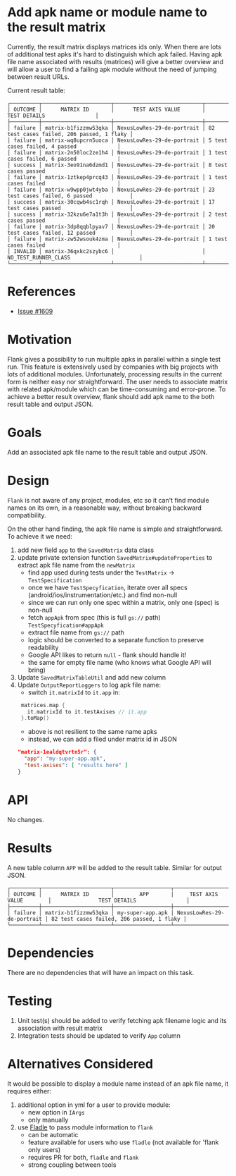# Add apk name or module name to the result matrix

Currently, the result matrix displays matrices ids only. When there are lots of additional test apks it's hard to distinguish which apk failed. Having apk file name associated with results (matrices) will give a better overview and will allow a user to find a failing apk module without the need of jumping between result URLs.

Current result table:
```
┌─────────┬──────────────────────┬────────────────────────────┬───────────────────────────────────────────┐
│ OUTCOME │      MATRIX ID       │      TEST AXIS VALUE       │               TEST DETAILS                │
├─────────┼──────────────────────┼────────────────────────────┼───────────────────────────────────────────┤
│ failure │ matrix-b1fizzmw53qka │ NexusLowRes-29-de-portrait │ 82 test cases failed, 206 passed, 1 flaky │
│ failure │ matrix-wq8upcrn5uoca │ NexusLowRes-29-de-portrait │ 5 test cases failed, 4 passed             │
│ failure │ matrix-2n50loc2ze1h4 │ NexusLowRes-29-de-portrait │ 1 test cases failed, 6 passed             │
│ success │ matrix-3eo91na6dzmd1 │ NexusLowRes-29-de-portrait │ 8 test cases passed                       │
│ failure │ matrix-1ztkep4prcq43 │ NexusLowRes-29-de-portrait │ 1 test cases failed                       │
│ failure │ matrix-w9wpp0jwt4yba │ NexusLowRes-29-de-portrait │ 23 test cases failed, 6 passed            │
│ success │ matrix-30cqwb4sc1rqh │ NexusLowRes-29-de-portrait │ 17 test cases passed                      │
│ success │ matrix-32kzu6e7a1t3h │ NexusLowRes-29-de-portrait │ 2 test cases passed                       │
│ failure │ matrix-3dp8qqblpyav7 │ NexusLowRes-29-de-portrait │ 20 test cases failed, 12 passed           │
│ failure │ matrix-zw52wsouk4zma │ NexusLowRes-29-de-portrait │ 1 test cases failed                       │
│ INVALID │ matrix-36qxkc2szybc6 │                            │ NO_TEST_RUNNER_CLASS                      │
└─────────┴──────────────────────┴────────────────────────────┴───────────────────────────────────────────┘
```

# References

- [Issue #1609](https://github.com/Flank/flank/issues/1609)

# Motivation

Flank gives a possibility to run multiple apks in parallel within a single test run. This feature is extensively used by companies with big projects with lots of additional modules. Unfortunately, processing results in the current form is neither easy nor straightforward. The user needs to associate matrix with related apk/module which can be time-consuming and error-prone. To achieve a better result overview, flank should add apk name to the both result table and output JSON.

# Goals

Add an associated apk file name to the result table and output JSON.

# Design

`Flank` is not aware of any project, modules, etc so it can't find module names on its own, in a reasonable way, without breaking backward compatibility.

On the other hand finding, the apk file name is simple and straightforward. To achieve it we need:
1. add new field `app` to the `SavedMatrix` data class
2. update private extension function `SavedMatrix#updateProperties` to extract apk file name from the `newMatrix`
   * find app used during tests under the `TestMatrix` -> `TestSpecification`
   * once we have `TestSpecyfication`, iterate over all specs (android/ios/instrumentation/etc.) and find non-null
   * since we can run only one spec within a matrix, only one (spec) is non-null
   * fetch `appApk` from spec (this is full `gs://` path) `TestSpecyfication#appApk`
   * extract file name from `gs://` path
   * logic should be converted to a separate function to preserve readability
   * Google API likes to return `null` - flank should handle it!
   * the same for empty file name (who knows what Google API will bring)
3. Update `SavedMatrixTableUtil` and add new column
4. Update `OutputReportLoggers` to log apk file name:
   * switch `it.matrixId` to `it.app` in:
   ```kotlin
    matrices.map {
      it.matrixId to it.testAxises // it.app
    }.toMap()
   ```
   * above is not resilient to the same name apks
   * instead, we can add a filed under matrix id in JSON
   ```json
   "matrix-1ealdqtvrtn5r": {
     "app": "my-super-app.apk",
     "test-axises": [ "results here" ]
   }
   ```

# API

No changes.

# Results

A new table column `APP` will be added to the result table. Similar for output JSON.
```
┌─────────┬──────────────────────┬──────────────────┬────────────────────────────┬───────────────────────────────────────────┐
│ OUTCOME │      MATRIX ID       │        APP       |     TEST AXIS VALUE        │               TEST DETAILS                │
├─────────┼──────────────────────┼──────────────────┼────────────────────────────┼───────────────────────────────────────────┤
│ failure │ matrix-b1fizzmw53qka │ my-super-app.apk | NexusLowRes-29-de-portrait │ 82 test cases failed, 206 passed, 1 flaky │
└─────────┴──────────────────────┴──────────────────┴────────────────────────────┴───────────────────────────────────────────┘
```

# Dependencies

There are no dependencies that will have an impact on this task.

# Testing

1. Unit test(s) should be added to verify fetching apk filename logic and its association with result matrix
1. Integration tests should be updated to verify `App` column

# Alternatives Considered

It would be possible to display a module name instead of an apk file name, it requires either:
1. additional option in yml for a user to provide module:
   * new option in `IArgs`
   * only manually
2. use [Fladle](https://github.com/runningcode/fladle) to pass module information to `flank`
   * can be automatic
   * feature available for users who use `fladle` (not available for 'flank only users)
   * requires PR for both, `fladle` and `flank`
   * strong coupling between tools
